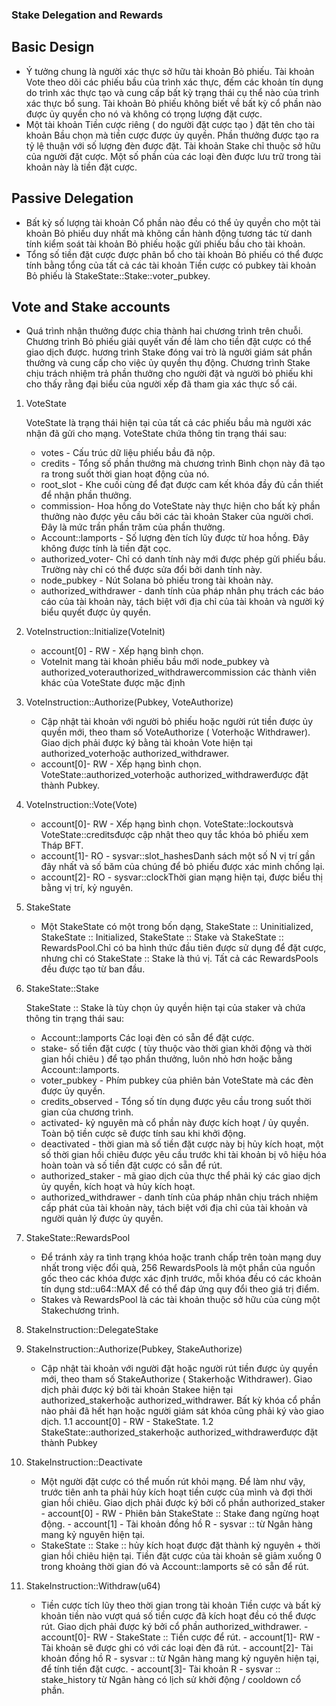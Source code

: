 ### Stake Delegation and Rewards

## Basic Design
- Ý tưởng chung là người xác thực sở hữu tài khoản Bỏ phiếu. Tài khoản Vote theo dõi các phiếu bầu của trình xác thực, đếm các khoản tín dụng do trình xác thực tạo và cung cấp bất
kỳ trạng thái cụ thể nào của trình xác thực bổ sung. Tài khoản Bỏ phiếu không biết về bất kỳ cổ phần nào được ủy quyền cho nó và không có trọng lượng đặt cược.
- Một tài khoản Tiền cược riêng ( do người đặt cược tạo ) đặt tên cho tài khoản Bầu chọn mà tiền cược được ủy quyền. Phần thưởng được tạo ra tỷ lệ thuận với số lượng đèn được đặt. 
Tài khoản Stake chỉ thuộc sở hữu của người đặt cược. Một số phần của các loại đèn được lưu trữ trong tài khoản này là tiền đặt cược.

## Passive Delegation
- Bất kỳ số lượng tài khoản Cổ phần nào đều có thể ủy quyền cho một tài khoản Bỏ phiếu duy nhất mà không cần hành động tương tác từ danh tính kiểm soát tài khoản Bỏ phiếu hoặc gửi 
phiếu bầu cho tài khoản.
- Tổng số tiền đặt cược được phân bổ cho tài khoản Bỏ phiếu có thể được tính bằng tổng của tất cả các tài khoản Tiền cược có pubkey tài khoản Bỏ phiếu là 
StakeState::Stake::voter_pubkey.

## Vote and Stake accounts
- Quá trình nhận thưởng được chia thành hai chương trình trên chuỗi. Chương trình Bỏ phiếu giải quyết vấn đề làm cho tiền đặt cược có thể giao dịch được. hương trình Stake đóng 
vai trò là người giám sát phần thưởng và cung cấp cho việc ủy quyền thụ động. Chương trình Stake chịu trách nhiệm trả phần thưởng cho người đặt và người bỏ phiếu khi cho thấy rằng 
đại biểu của người xếp đã tham gia xác thực sổ cái.
1. VoteState

    VoteState là trạng thái hiện tại của tất cả các phiếu bầu mà người xác nhận đã gửi cho mạng. VoteState chứa thông tin trạng thái sau:
    - votes - Cấu trúc dữ liệu phiếu bầu đã nộp.
    - credits - Tổng số phần thưởng mà chương trình Bình chọn này đã tạo ra trong suốt thời gian hoạt động của nó.
    - root_slot - Khe cuối cùng để đạt được cam kết khóa đầy đủ cần thiết để nhận phần thưởng.
    - commission- Hoa hồng do VoteState này thực hiện cho bất kỳ phần thưởng nào được yêu cầu bởi các tài khoản Staker của người chơi. Đây là mức trần phần trăm của phần thưởng.
    - Account::lamports - Số lượng đèn tích lũy được từ hoa hồng. Đây không được tính là tiền đặt cọc.
    - authorized_voter- Chỉ có danh tính này mới được phép gửi phiếu bầu. Trường này chỉ có thể được sửa đổi bởi danh tính này.
    - node_pubkey - Nút Solana bỏ phiếu trong tài khoản này.
    - authorized_withdrawer - danh tính của pháp nhân phụ trách các báo cáo của tài khoản này, tách biệt với địa chỉ của tài khoản và người ký biểu quyết được ủy quyền.

2. VoteInstruction::Initialize(VoteInit)

    - account[0] - RW - Xếp hạng bình chọn.
    - VoteInit mang tài khoản phiếu bầu mới node_pubkey và authorized_voterauthorized_withdrawercommission các thành viên khác của VoteState được mặc định
    
3. VoteInstruction::Authorize(Pubkey, VoteAuthorize)

    - Cập nhật tài khoản với người bỏ phiếu hoặc người rút tiền được ủy quyền mới, theo tham số VoteAuthorize ( Voterhoặc Withdrawer). Giao dịch phải được ký bằng tài khoản Vote       hiện tại authorized_voterhoặc authorized_withdrawer.
    - account[0]- RW - Xếp hạng bình chọn. VoteState::authorized_voterhoặc authorized_withdrawerđược đặt thành Pubkey.
    
4. VoteInstruction::Vote(Vote)

    - account[0]- RW - Xếp hạng bình chọn. VoteState::lockoutsvà VoteState::creditsđược cập nhật theo quy tắc khóa bỏ phiếu xem Tháp BFT. 
    - account[1]- RO - sysvar::slot_hashesDanh sách một số N vị trí gần đây nhất và số băm của chúng để bỏ phiếu được xác minh chống lại.
    - account[2]- RO - sysvar::clockThời gian mạng hiện tại, được biểu thị bằng vị trí, kỷ nguyên.
5. StakeState

    - Một StakeState có một trong bốn dạng, StakeState :: Uninitialized, StakeState :: Initialized, StakeState :: Stake và StakeState :: RewardsPool.Chỉ có ba hình thức đầu tiên       được sử dụng để đặt cược, nhưng chỉ có StakeState :: Stake là thú vị. Tất cả các RewardsPools đều được tạo từ ban đầu.
6. StakeState::Stake

    StakeState :: Stake là tùy chọn ủy quyền hiện tại của staker và chứa thông tin trạng thái sau:
    - Account::lamports Các loại đèn có sẵn để đặt cược.
    - stake- số tiền đặt cược ( tùy thuộc vào thời gian khởi động và thời gian hồi chiêu ) để tạo phần thưởng, luôn nhỏ hơn hoặc bằng Account::lamports.
    - voter_pubkey - Phím pubkey của phiên bản VoteState mà các đèn được ủy quyền.
    - credits_observed - Tổng số tín dụng được yêu cầu trong suốt thời gian của chương trình.
    - activated- kỷ nguyên mà cổ phần này được kích hoạt / ủy quyền. Toàn bộ tiền cược sẽ được tính sau khi khởi động.
    - deactivated - thời gian mà số tiền đặt cược này bị hủy kích hoạt, một số thời gian hồi chiêu được yêu cầu trước khi tài khoản bị vô hiệu hóa hoàn toàn và số tiền đặt cược        có sẵn để rút.
    - authorized_staker - mã giao dịch của thực thể phải ký các giao dịch ủy quyền, kích hoạt và hủy kích hoạt.
    - authorized_withdrawer - danh tính của pháp nhân chịu trách nhiệm cấp phát của tài khoản này, tách biệt với địa chỉ của tài khoản và người quản lý được ủy quyền.
7. StakeState::RewardsPool

    - Để tránh xảy ra tình trạng khóa hoặc tranh chấp trên toàn mạng duy nhất trong việc đổi quà, 256 RewardsPools là một phần của nguồn gốc theo các khóa được xác định trước,         mỗi khóa đều có các khoản tín dụng std::u64::MAX để có thể đáp ứng quy đổi theo giá trị điểm.
    - Stakes và RewardsPool là các tài khoản thuộc sở hữu của cùng một Stakechương trình.
8. StakeInstruction::DelegateStake
9. StakeInstruction::Authorize(Pubkey, StakeAuthorize)

    - Cập nhật tài khoản với người đặt hoặc người rút tiền được ủy quyền mới, theo tham số StakeAuthorize ( Stakerhoặc Withdrawer). Giao dịch phải được ký bởi tài khoản Stakee         hiện tại authorized_stakerhoặc authorized_withdrawer. Bất kỳ khóa cổ phần nào phải đã hết hạn hoặc người giám sát khóa cũng phải ký vào giao dịch.
    1.1 account[0] - RW - StakeState.
    1.2 StakeState::authorized_stakerhoặc authorized_withdrawerđược đặt thành Pubkey
12. StakeInstruction::Deactivate

    - Một người đặt cược có thể muốn rút khỏi mạng. Để làm như vậy, trước tiên anh ta phải hủy kích hoạt tiền cược của mình và đợi thời gian hồi chiêu. Giao dịch phải được ký         bởi cổ phần authorized_staker
            - account[0] - RW - Phiên bản StakeState :: Stake đang ngừng hoạt động.
            - account[1] - Tài khoản đồng hồ R - sysvar :: từ Ngân hàng mang kỷ nguyên hiện tại.
    - StakeState :: Stake :: hủy kích hoạt được đặt thành kỷ nguyên + thời gian hồi chiêu hiện tại. Tiền đặt cược của tài khoản sẽ giảm xuống 0 trong khoảng thời gian đó và           Account::lamports sẽ có sẵn để rút.
13. StakeInstruction::Withdraw(u64)

    - Tiền cược tích lũy theo thời gian trong tài khoản Tiền cược và bất kỳ khoản tiền nào vượt quá số tiền cược đã kích hoạt đều có thể được rút. Giao dịch phải được ký bởi cổ phần authorized_withdrawer.
            - account[0]- RW - StakeState :: Tiền cược để rút.
            - account[1]- RW - Tài khoản sẽ được ghi có với các loại đèn đã rút.
            - account[2]- Tài khoản đồng hồ R - sysvar :: từ Ngân hàng mang kỷ nguyên hiện tại, để tính tiền đặt cược.
            - account[3]- Tài khoản R - sysvar :: stake_history từ Ngân hàng có lịch sử khởi động / cooldown cổ phần.
